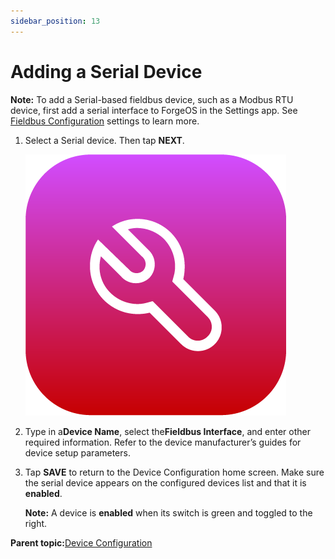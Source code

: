```yaml
---
sidebar_position: 13
---
```


# Adding a Serial Device

**Note:** To add a Serial-based fieldbus device, such as a Modbus RTU device, first add a serial interface to ForgeOS in the Settings app. See [Fieldbus Configuration](../Settings/FieldbusConfiguration.md) settings to learn more.

1.  Select a Serial device. Then tap **NEXT**.

    ![](../Images/DeviceConfiguration/DeviceConfiguration-Icon.png)

2.  Type in a**Device Name**, select the**Fieldbus Interface**, and enter other required information. Refer to the device manufacturer’s guides for device setup parameters.

3.  Tap **SAVE** to return to the Device Configuration home screen. Make sure the serial device appears on the configured devices list and that it is ​**enabled**​.

    **Note:** A device is **enabled** when its switch is green and toggled to the right.


**Parent topic:**[Device Configuration](../DeviceConfiguration/DeviceConfigurationOverview.md)

